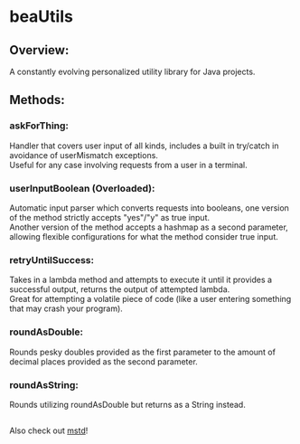 # beaUtils
## Overview:
A constantly evolving personalized utility library for Java projects. 
## Methods:
### askForThing:
Handler that covers user input of all kinds, includes a built in try/catch in avoidance of userMismatch exceptions. \
Useful for any case involving requests from a user in a terminal.
### userInputBoolean (Overloaded):
Automatic input parser which converts requests into booleans, one version of the method strictly accepts "yes"/"y" as true input. \
Another version of the method accepts a hashmap as a second parameter, allowing flexible configurations for what the method consider true input.
### retryUntilSuccess:
Takes in a lambda method and attempts to execute it until it provides a successful output, returns the output of attempted lambda. \
Great for attempting a volatile piece of code (like a user entering something that may crash your program).
### roundAsDouble: 
Rounds pesky doubles provided as the first parameter to the amount of decimal places provided as the second parameter.
### roundAsString:
Rounds utilizing roundAsDouble but returns as a String instead.

##
Also check out [mstd](https://github.com/mopo3ob-jack/mstd)!
